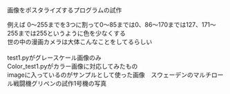 画像をポスタライズするプログラムの試作

例えば
0～255までを3つに割って0～85までは0、86～170までは127、171～255までは255というように色を少なくする<br>
世の中の漫画カメラは大体こんなことをしてるらしい<br><br>
test1.pyがグレースケール画像のみ<br>
Color_test1.pyがカラー画像に対応してみたもの<br>
imageに入っているのがサンプルとして使った画像　スウェーデンのマルチロール戦闘機グリペンの試作1号機の写真
